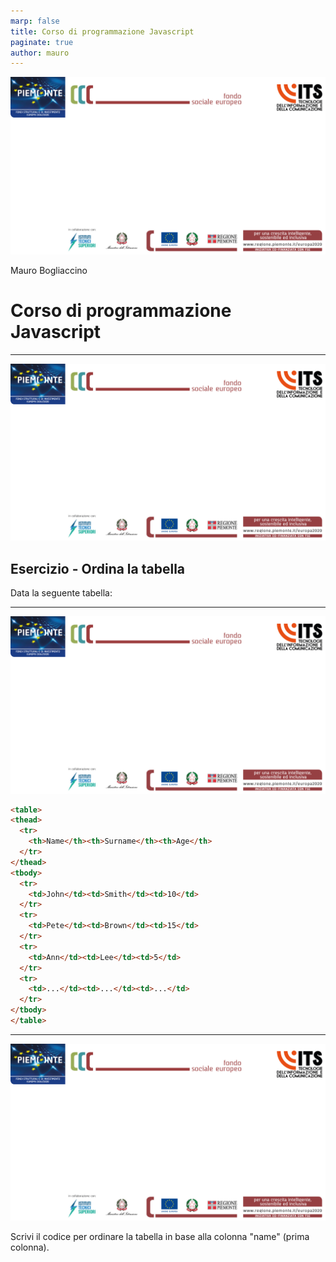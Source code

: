 ```yaml
---
marp: false
title: Corso di programmazione Javascript
paginate: true
author: mauro
---
```

![bg contain](./ITS_BG_Slide.jpg)

Mauro Bogliaccino

# Corso di programmazione Javascript

---
![bg contain](./ITS_BG_Slide.jpg)

## Esercizio - Ordina la tabella

Data la seguente tabella:

---
![bg contain](./ITS_BG_Slide.jpg)

```html
<table>
<thead>
  <tr>
    <th>Name</th><th>Surname</th><th>Age</th>
  </tr>
</thead>
<tbody>
  <tr>
    <td>John</td><td>Smith</td><td>10</td>
  </tr>
  <tr>
    <td>Pete</td><td>Brown</td><td>15</td>
  </tr>
  <tr>
    <td>Ann</td><td>Lee</td><td>5</td>
  </tr>
  <tr>
    <td>...</td><td>...</td><td>...</td>
  </tr>
</tbody>
</table>
```

---
![bg contain](./ITS_BG_Slide.jpg)


Scrivi il codice per ordinare la tabella in base alla colonna "name" (prima colonna).
